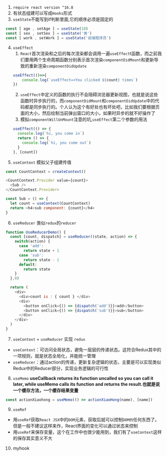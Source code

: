 
1. `require react version ^16.8`
2. 有状态组建可以写成`Hooks`形式
3. `useState`不能写到if判断里面,它的顺序必须是固定的
```javascript
const [ age , setAge ] = useState(18)
const [ sex , setSex ] = useState('男')
const [ work , setWork ] = useState('前端程序员')
```
4. `useEffect`
   1. `React`首次渲染和之后的每次渲染都会调用一遍`useEffect`t函数，而之前我们要用两个生命周期函数分别表示首次渲染`componentDidMount`和更新导致的重新渲染`componentDidUpdate`
    ```javascript
    useEffect(()=>{
        console.log(`useEffect=>You clicked ${count} times`)
    })
    ```
   2. `useEffect`中定义的函数的执行不会阻碍浏览器更新视图，也就是说这些函数时异步执行的，而`componentDidMount`和`componentDidUpdate`中的代码都是同步执行的。个人认为这个有好处也有坏处吧，比如我们要根据页面的大小，然后绘制当前弹出窗口的大小，如果时异步的就不好操作了
   3. 模拟`componentWillUnMount`注意的坑,`useEffect`第二个参数的用法
    ```javascript
    useEffect(() => {
      console.log(`hi, you come in`)
      return () => {
        console.log(`hi, you come out`)
      }
    }, [count])
    ```
5. `useContext` 模拟父子组建传值
```javascript
const CountContext = createContext()

<CountContext.Provider value={count}>
  <Sub />
</CountContext.Provider>

const Sub = () => {
  let count = useContext(CountContext)
  return <h4>sub component: {count}</h4>
}
```
6. `useReducer` 类似`redux`的`reducer`
```javascript
function UseReducerDemo() {
  const [count, dispatch] = useReducer((state, action) => {
    switch(action) {
      case 'add':
        return state + 1
      case 'sub':
        return state - 1
      default:
        return state
    }
  },0)

  return (
    <div>
      <div>count is : { count } </div>
      <div>
        <button onClick={() => {dispatch('add')}}>add</button>
        <button onClick={() => {dispatch('sub')}}>sub</button>
      </div>
    </div>
  )
}
```
7. `useContext` + `useReducer` 实现 `redux`
- `useContext`：可访问全局状态，避免一层层的传递状态。这符合Redux其中的一项规则，就是状态全局化，并能统一管理
- `useReducer`：通过action的传递，更新复杂逻辑的状态，主要是可以实现类似Redux中的Reducer部分，实现业务逻辑的可行性

8. `useMemo`
**useCallback returns its function uncalled so you can call it later, while useMemo calls its function and returns the result.也就是说一个缓存方法，一个缓存结果变量**
```javascript
const actionXiaohong = useMemo(() => actionXiaoHong(name), [name])
```

9. `useRef`
- 用`useRef`获取`React JSX`中的`DOM`元素，获取后就可以控制`DOM的`任何东西了。但是一般不建议这样来作，React界面的变化可以通过状态来控制
- 用`useRef`来保存变量，这个在工作中也很少能用到，我们有了`useContext`这样的保存其实意义不大

10. myhook